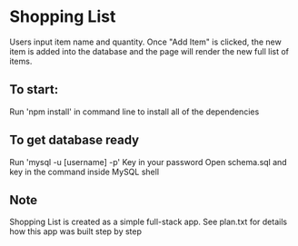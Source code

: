 # Shopping List
Users input item name and quantity. Once "Add Item" is clicked, the new item is added into the database and the page will render the new full list of items.

## To start:
Run 'npm install' in command line to install all of the dependencies

## To get database ready
Run 'mysql -u [username] -p'
Key in your password
Open schema.sql and key in the command inside MySQL shell

## Note
Shopping List is created as a simple full-stack app. See plan.txt for details how this app was built step by step
